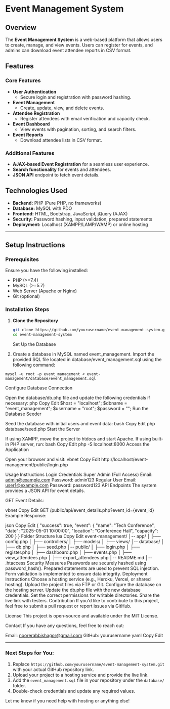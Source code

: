 # Event Management System

## Overview

The **Event Management System** is a web-based platform that allows users to create, manage, and view events. Users can register for events, and admins can download event attendee reports in CSV format.

## Features

### Core Features

- **User Authentication**
  - Secure login and registration with password hashing.
- **Event Management**
  - Create, update, view, and delete events.
- **Attendee Registration**
  - Register attendees with email verification and capacity check.
- **Event Dashboard**
  - View events with pagination, sorting, and search filters.
- **Event Reports**
  - Download attendee lists in CSV format.

### Additional Features

- **AJAX-based Event Registration** for a seamless user experience.
- **Search functionality** for events and attendees.
- **JSON API** endpoint to fetch event details.

## Technologies Used

- **Backend:** PHP (Pure PHP, no frameworks)
- **Database:** MySQL with PDO
- **Frontend:** HTML, Bootstrap, JavaScript, jQuery (AJAX)
- **Security:** Password hashing, input validation, prepared statements
- **Deployment:** Localhost (XAMPP/LAMP/WAMP) or online hosting

---

## Setup Instructions

### Prerequisites

Ensure you have the following installed:

- PHP (>=7.4)
- MySQL (>=5.7)
- Web Server (Apache or Nginx)
- Git (optional)

### Installation Steps

1. **Clone the Repository**

   ```bash
   git clone https://github.com/yourusername/event-management-system.git
   cd event-management-system
   ```

   Set Up the Database

1. Create a database in MySQL named event_management.
   Import the provided SQL file located in database/event_management.sql using the following command:

```
mysql -u root -p event_management < event-management/database/event_management.sql
```

Configure Database Connection

Open the database/db.php file and update the following credentials if necessary:
php
Copy
Edit
$host = "localhost";
$dbname = "event_management";
$username = "root";
$password = "";
Run the Database Seeder

Seed the database with initial users and event data:
bash
Copy
Edit
php database/seed.php
Start the Server

If using XAMPP, move the project to htdocs and start Apache.
If using built-in PHP server, run:
bash
Copy
Edit
php -S localhost:8000
Access the Application

Open your browser and visit:
vbnet
Copy
Edit
http://localhost/event-management/public/login.php

Usage Instructions
Login Credentials
Super Admin (Full Access)
Email: admin@example.com
Password: admin123
Regular User
Email: user1@example.com
Password: password123
API Endpoints
The system provides a JSON API for event details.

GET Event Details:

vbnet
Copy
Edit
GET /public/api/event_details.php?event_id={event_id}
Example Response:

json
Copy
Edit
{
"success": true,
"event": {
"name": "Tech Conference",
"date": "2025-05-01 10:00:00",
"location": "Conference Hall",
"capacity": 200
}
}
Folder Structure
lua
Copy
Edit
event-management/
│-- app/
│ ├── config.php
│ ├── controllers/
│ ├── models/
│ ├── views/
│-- database/
│ ├── db.php
│ ├── seed.php
│-- public/
│ ├── login.php
│ ├── register.php
│ ├── dashboard.php
│ ├── events.php
│ ├── view_attendees.php
│ ├── export_attendees.php
│-- README.md
│-- .htaccess
Security Measures
Passwords are securely hashed using password_hash().
Prepared statements are used to prevent SQL injection.
Form validation is implemented to ensure data integrity.
Deployment Instructions
Choose a hosting service (e.g., Heroku, Vercel, or shared hosting).
Upload the project files via FTP or Git.
Configure the database on the hosting server.
Update the db.php file with the new database credentials.
Set the correct permissions for writable directories.
Share the live link with testers.
Contribution
If you'd like to contribute to this project, feel free to submit a pull request or report issues via GitHub.

License
This project is open-source and available under the MIT License.

Contact
If you have any questions, feel free to reach out:

Email: noorerabbishagor@gmail.com
GitHub: yourusername
yaml
Copy
Edit

---

### **Next Steps for You:**

1. Replace `https://github.com/yourusername/event-management-system.git` with your actual GitHub repository link.
2. Upload your project to a hosting service and provide the live link.
3. Add the `event_management.sql` file in your repository under the `database/` folder.
4. Double-check credentials and update any required values.

Let me know if you need help with hosting or anything else!
